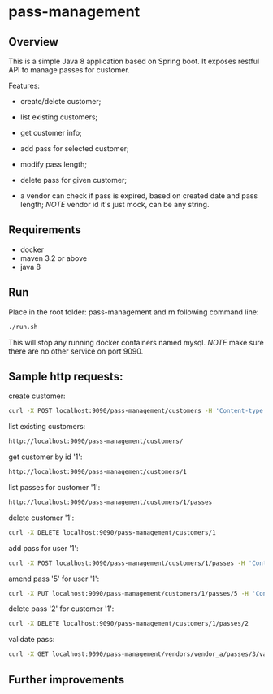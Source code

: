 # pass-management

Overview
---

This is a simple Java 8 application based on Spring boot.
It exposes restful API to manage passes for customer.

Features:

- create/delete customer;
- list existing customers;
- get customer info;

- add pass for selected customer;
- modify pass length;
- delete pass for given customer;

- a vendor can check if pass is expired, based on created date and pass length; _NOTE_ vendor id it's just mock, can be any string.

Requirements
---

- docker
- maven 3.2 or above
- java 8

Run
---

Place in the root folder: pass-management and rn following command line:

```bash
./run.sh
```

This will stop any running docker containers named mysql.
_NOTE_ make sure there are no other service on port 9090.

Sample http requests:
---

create customer:

```bash
curl -X POST localhost:9090/pass-management/customers -H 'Content-type:application/json' -d '{"name" : "John", "surname" : "Wood", "homeCity" : "London" }'
```

list existing customers:

```bash
http://localhost:9090/pass-management/customers/
```

get customer by id '1':

```bash
http://localhost:9090/pass-management/customers/1
```

list passes for customer '1':

```bash
http://localhost:9090/pass-management/customers/1/passes
```

delete customer '1':

```bash
curl -X DELETE localhost:9090/pass-management/customers/1
```

add pass for user '1':

```bash
curl -X POST localhost:9090/pass-management/customers/1/passes -H 'Content-type:application/json' -d '{"city" : "Naples", "lenght" : 3}'
```

amend pass '5' for user '1':

```bash
curl -X PUT localhost:9090/pass-management/customers/1/passes/5 -H 'Content-type:application/json' -d '{"city" : "Naples", "lenght" : 10}'
```

delete pass '2' for customer '1':

```bash
curl -X DELETE localhost:9090/pass-management/customers/1/passes/2
```

validate pass:

```bash
curl -X GET localhost:9090/pass-management/vendors/vendor_a/passes/3/validate
```

Further improvements
---
